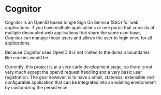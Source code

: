 Cognitor
========

Cognitor is an OpenID based Single Sign On Service (SSO) for web applications.
If you have multiple applications or one portal that consists of multiple
decoupled web applications that share the same user base, Cognitor can
manage those users and allows the user to login once for all applications.

Because Cognitor uses OpenID it is not limited to the domain boundaries
like cookies would be.

Currently, this project is at a very early development stage, so there is
not very much except the openid request handling and a very basic user
registration. The goal however, is to have a small, stateless, extensible and
configurable application that can be integrated into an existing environment
by customizing the persistence.